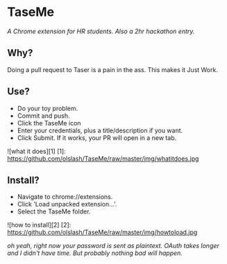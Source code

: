 TaseMe
======
*A Chrome extension for HR students. Also a 2hr hackathon entry.*

Why?
----------

Doing a pull request to Taser is a pain in the ass. This makes it Just Work.

Use?
----------

 - Do your toy problem.
 - Commit and push.
 - Click the TaseMe icon
 - Enter your credentials, plus a title/description if you want.
 - Click Submit. If it works, your PR will open in a new tab.

![what it does][1]
  [1]: https://github.com/olslash/TaseMe/raw/master/img/whatitdoes.jpg
  
Install?
----------

 - Navigate to chrome://extensions.
 - Click 'Load unpacked extension...'.
 - Select the TaseMe folder.

  ![how to install][2]
  [2]: https://github.com/olslash/TaseMe/raw/master/img/howtoload.jpg

_oh yeah, right now your password is sent as plaintext. OAuth takes longer and I didn't have time. But probably nothing bad will happen._

